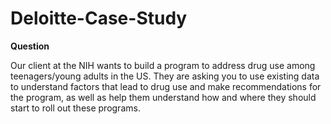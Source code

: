 # Deloitte-Case-Study

**Question**<br>

Our client at the NIH wants to build a program to address drug use among teenagers/young adults in the US. They are asking you to use existing data to understand factors that lead to drug use and make recommendations for the program, as well as help them understand
how and where they should start to roll out these programs. 
